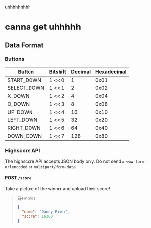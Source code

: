 uhhhhhhhhh

# canna get uhhhhh

## Data Format

### Buttons

| Button      | Bitshift | Decimal | Hexadecimal |
| ----------- | -------- | ------- | ----------- |
| START_DOWN  | 1 << 0   | 1       | 0x01        |
| SELECT_DOWN | 1 << 1   | 2       | 0x02        |
| X_DOWN      | 1 << 2   | 4       | 0x04        |
| O_DOWN      | 1 << 3   | 8       | 0x08        |
| UP_DOWN     | 1 << 4   | 16      | 0x10        |
| LEFT_DOWN   | 1 << 5   | 32      | 0x20        |
| RIGHT_DOWN  | 1 << 6   | 64      | 0x40        |
| DOWN_DOWN   | 1 << 7   | 128     | 0x80        |

### Highscore API

The highscore API accepts JSON body only.
Do not send `x-www-form-urlencoded` or `multipart/form-data`

#### POST `/score`

Take a picture of the winner and upload their score!

> Ejemplos
> 
> ```json
> {
>   "name": "Danny Piper",
>   "score": 16300
> }
> ```
